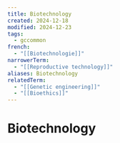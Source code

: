 ```yaml
---
title: Biotechnology
created: 2024-12-18
modified: 2024-12-23
tags:
  - gccommon
french:
  - "[[Biotechnologie]]"
narrowerTerm:
  - "[[Reproductive technology]]"
aliases: Biotechnology
relatedTerm:
  - "[[Genetic engineering]]"
  - "[[Bioethics]]"
---
```

# Biotechnology
